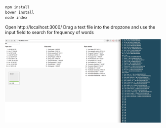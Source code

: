 ````sh
npm install
bower install
node index
````
Open http://localhost:3000/
Drag a text file into the dropzone and use the input field to search for frequency of words

![screen](screen.png)
